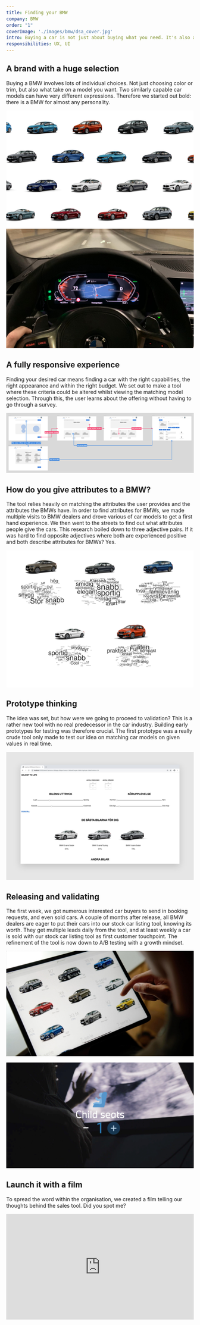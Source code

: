 ```yaml
---
title: Finding your BMW
company: BMW
order: "1"
coverImage: './images/bmw/dsa_cover.jpg'
intro: Buying a car is not just about buying what you need. It's also about who you are. With the huge selection of cars in BMW's line-up, there are cars for every need that tell different stories about their owners. We made a responsive tool that helps customers find their desired BMW model, experience it and potentially click the order button.
responsibilities: UX, UI
---
```


## A brand with a huge selection
Buying a BMW involves lots of individual choices. Not just choosing color or trim, but also what take on a model you want. Two similarly capable car models can have very different expressions. Therefore we started out bold: there is a BMW for almost any personality.

![All models](./images/bmw/cars.jpg)
![Driving](./images/bmw/driving.jpg)

## A fully responsive experience
Finding your desired car means finding a car with the right capabilities, the right appearance and within the right budget. We set out to make a tool where these criteria could be altered whilst viewing the matching model selection. Through this, the user learns about the offering without having to go through a survey.

![Wireframes](./images/bmw/wireframes.png)

## How do you give attributes to a BMW?
The tool relies heavily on matching the attributes the user provides and the attributes the BMWs have. In order to find attributes for BMWs, we made multiple visits to BMW dealers and drove various of car models to get a first hand experience. We then went to the streets to find out what attributes people give the cars. This research boiled down to three adjective pairs. If it was hard to find opposite adjectives where both are experienced positive and both describe attributes for BMWs? Yes.

![Attributes](./images/bmw/attributes.jpg)

## Prototype thinking
The idea was set, but how were we going to proceed to validation? This is a rather new tool with no real predecessor in the car industry. Building early prototypes for testing was therefore crucial. The first prototype was a really crude tool only made to test our idea on matching car models on given values in real time.

![Early prototype](./images/bmw/early_test.jpg)

## Releasing and validating
The first week, we got numerous interested car buyers to send in booking requests, and even sold cars. A couple of months after release, all BMW dealers are eager to put their cars into our stock car listing tool, knowing its worth. They get multiple leads daily from the tool, and at least weekly a car is sold with our stock car listing tool as first customer touchpoint. The refinement of the tool is now down to A/B testing with a growth mindset.

![Scrolling the interface](./images/bmw/scrolling.jpg)

![Choosing child seats](./images/bmw/child_seats.jpg)

## Launch it with a film
To spread the word within the organisation, we created a film telling our thoughts behind the sales tool. Did you spot me?

<div class="projectVideo"><div style="padding:56.25% 0 0 0;position:relative;"><iframe src="https://player.vimeo.com/video/434349125?title=0&byline=0&portrait=0" style="position:absolute;top:0;left:0;width:100%;height:100%;" frameborder="0" allow="autoplay; fullscreen" allowfullscreen></iframe></div><script src="https://player.vimeo.com/api/player.js"></script></div>